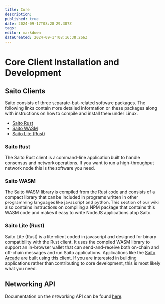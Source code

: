 ```yaml
---
title: Core
description: 
published: true
date: 2024-09-17T08:28:29.387Z
tags: 
editor: markdown
dateCreated: 2024-09-17T08:16:38.266Z
---
```


# Core Client Installation and Development

## Saito Clients

Saito consists of three separate-but-related software packages. The following links contain more detailed information on these packages along with instructions on how to compile and install them under Linux.

 - [Saito Rust](/tech/installation/rust)
 - [Saito WASM](/tech/installation/wasm)
 - [Saito Lite (Rust)](/tech/installation)
 
### Saito Rust
 
The Saito Rust client is a command-line application built to handle consensus and network operations. If you want to run a high-throughput network node this is the software you need.

### Saito WASM

The Saito WASM library is compiled from the Rust code and consists of a compact library that can be included in programs written in other programming languages like javascript and python. This section of our wiki also contains instructions on compiling a NPM package that contains this WASM code and makes it easy to write NodeJS applications atop Saito.

### Saito Lite (Rust)

Saito Lite (Rust) is a lite-client coded in javascript and designed for binary compatibility with the Rust client. It uses the compiled WASM library to support an in-browser wallet that can send-and-receive both on-chain and off-chain messages and run Saito applications. Applications like the [Saito Arcade](https://saito.io/arcade) are built using this client. If you are interested in building applications rather than contributing to core development, this is most likely what you need.

## Networking API

Documentation on the networking API can be found [here](/tech/core).
